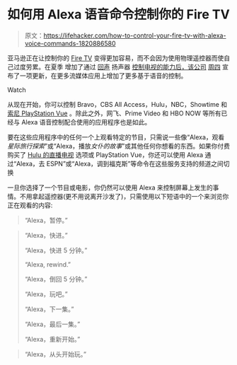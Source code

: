 # 如何用 Alexa 语音命令控制你的 Fire TV

> 原文：<https://lifehacker.com/how-to-control-your-fire-tv-with-alexa-voice-commands-1820886580>

亚马逊正在让控制你的 [Fire TV](https://lifehacker.com/how-to-install-kodi-on-your-fire-tv-edition-amazon-powe-1820843225) 变得更加容易，而不会因为使用物理遥控器而使自己过度劳累。在夏季 增加了通过 [回声](https://lifehacker.com/the-alexa-skills-that-are-actually-worth-using-1791616099) 扬声器 [控制电视的能力后，该公司](https://amazonfiretv.blog/how-to-control-your-amazon-fire-tv-with-your-echo-device-d85473215146) [周四](https://amazonfiretv.blog/now-alexa-on-fire-tv-can-control-hulu-playstation-vue-cbs-all-access-and-more-ba43253cd32) 宣布了一项更新，在更多流媒体应用上增加了更多基于语音的控制。

Watch

从现在开始，你可以控制 Bravo，CBS All Access，Hulu，NBC，Showtime 和 [索尼 PlayStation Vue](https://lifehacker.com/live-tv-streaming-showdown-sling-vs-playstation-vue-v-1791749070) 。除此之外，网飞、Prime Video 和 HBO NOW 等所有已经与 Alexa 语音控制配合使用的应用程序也是如此。

要在这些应用程序中的任何一个上观看特定的节目，只需说一些像“Alexa，观看*星际旅行探索*”或“Alexa，播放*女仆的故事*”或其他任何你想看的东西。如果你付费购买了 [Hulu 的直播电视](https://lifehacker.com/now-you-can-watch-live-tv-via-hulu-on-your-computer-1798406458) 选项或 PlayStation Vue，你还可以使用 Alexa 通过“Alexa，去 ESPN”或“Alexa，调到福克斯”等命令在这些服务支持的频道之间切换

一旦你选择了一个节目或电影，你仍然可以使用 Alexa 来控制屏幕上发生的事情。不用拿起遥控器(更不用说离开沙发了)，只需使用以下短语中的一个来浏览你正在观看的内容:

> “Alexa，暂停。”

> “Alexa，快进。”
> 
> “Alexa，快进 5 分钟。”
> 
> “Alexa, rewind.”
> 
> “Alexa，倒回 5 分钟。”
> 
> “Alexa，玩吧。”
> 
> “Alexa，下一集。”
> 
> “Alexa，最后一集。”
> 
> “Alexa，重新开始。”

> “Alexa，从头开始玩。”